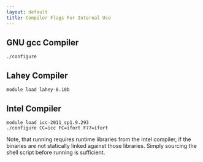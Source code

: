 ```yaml
---
layout: default
title: Compiler Flags For Internal Use
---
```


GNU gcc Compiler
----------------

    ./configure

Lahey Compiler
--------------

    module load lahey-8.10b

Intel Compiler
--------------

    module load icc-2011_sp1.9.293
    ./configure CC=icc FC=ifort F77=ifort

Note, that running requires runtime libraries from the Intel compiler, if the binaries are not statically linked against those libraries. Simply sourcing the shell script before running is sufficient.
